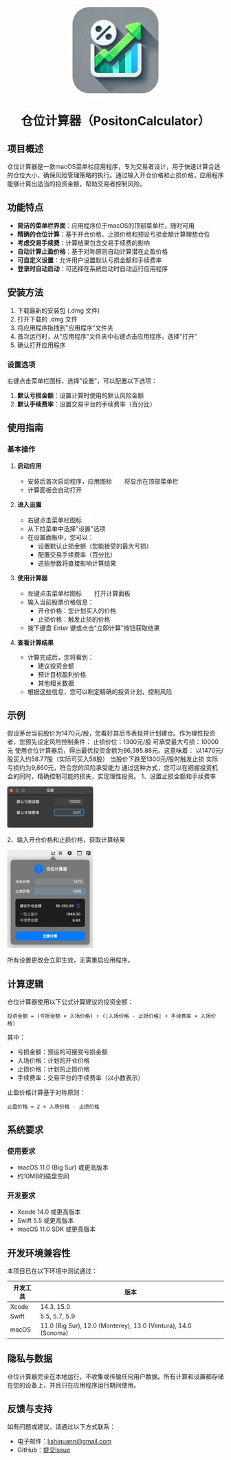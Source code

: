 <div align = "center">
<img src="./image/icon.png" width="200"/>
<h1>仓位计算器（PositonCalculator）</h1>
</div>


## 项目概述

仓位计算器是一款macOS菜单栏应用程序，专为交易者设计，用于快速计算合适的仓位大小，确保风险管理策略的执行。通过输入开仓价格和止损价格，应用程序能够计算出适当的投资金额，帮助交易者控制风险。

## 功能特点

- **简洁的菜单栏界面**：应用程序位于macOS的顶部菜单栏，随时可用
- **精确的仓位计算**：基于开仓价格、止损价格和预设亏损金额计算理想仓位
- **考虑交易手续费**：计算结果包含交易手续费的影响
- **自动计算止盈价格**：基于对称原则自动计算潜在止盈价格
- **可自定义设置**：允许用户设置默认亏损金额和手续费率
- **登录时自动启动**：可选择在系统启动时自动运行应用程序

## 安装方法

1. 下载最新的安装包 (.dmg 文件)
2. 打开下载的 .dmg 文件
3. 将应用程序拖拽到"应用程序"文件夹
4. 首次运行时，从"应用程序"文件夹中右键点击应用程序，选择"打开"
5. 确认打开应用程序

### 设置选项

右键点击菜单栏图标，选择"设置"，可以配置以下选项：

1. **默认亏损金额**：设置计算时使用的默认风险金额
2. **默认手续费率**：设置交易平台的手续费率（百分比）

## 使用指南

### 基本操作

1. **启动应用**
   - 安装后首次启动程序，应用图标 <img src="./image/xyaxis.png"> 将显示在顶部菜单栏
   - 计算面板会自动打开

2. **进入设置**
   - 右键点击菜单栏图标 <img src="./image/xyaxis.png">
   - 从下拉菜单中选择"设置"选项
   - 在设置面板中，您可以：
     - 设置默认止损金额（您能接受的最大亏损）
     - 配置交易手续费率（百分比）
     - 这些参数将直接影响计算结果

3. **使用计算器**
   - 左键点击菜单栏图标 <img src="./image/xyaxis.png"> 打开计算面板
   - 输入当前股票价格信息：
     - 开仓价格：您计划买入的价格
     - 止损价格：触发止损的价格
   - 按下键盘 Enter 键或点击"立即计算"按钮获取结果

4. **查看计算结果**
   - 计算完成后，您将看到：
     - 建议投资金额
     - 预计目标盈利价格
     - 其他相关数据
   - 根据这些信息，您可以制定精确的投资计划，控制风险

## 示例
假设茅台当前股价为1470元/股，您看好其后市表现并计划建仓。作为理性投资者，您预先设定风险控制条件：
止损价位：1300元/股
可承受最大亏损：10000元
使用仓位计算器后，得出最优投资金额为86,395.88元。这意味着：
以1470元/股买入约58.77股（实际可买入58股）
当股价下跌至1300元/股时触发止损
实际亏损约为9,860元，符合您的风险承受能力
通过这种方式，您可以在把握投资机会的同时，精确控制可能的损失，实现理性投资。
1、设置止损金额和手续费率
<p>
   <img src="./image/step2-2.png" width="200"/>
</p>
2、输入开仓价格和止损价格，获取计算结果
<p>
   <img src="./image/step4.png" width="200"/>
</p>

所有设置更改会立即生效，无需重启应用程序。

## 计算逻辑

仓位计算器使用以下公式计算建议的投资金额：

```
投资金额 = (亏损金额 × 入场价格) ÷ (|入场价格 - 止损价格| + 手续费率 × 入场价格)
```

其中：
- 亏损金额：预设的可接受亏损金额
- 入场价格：计划的开仓价格
- 止损价格：计划的止损价格
- 手续费率：交易平台的手续费率（以小数表示）

止盈价格计算基于对称原则：
```
止盈价格 = 2 × 入场价格 - 止损价格
```

## 系统要求

### 使用要求
- macOS 11.0 (Big Sur) 或更高版本
- 约10MB的磁盘空间

### 开发要求
- Xcode 14.0 或更高版本
- Swift 5.5 或更高版本
- macOS 11.0 SDK 或更高版本

## 开发环境兼容性

本项目已在以下环境中测试通过：

| 开发工具 | 版本 |
|---------|------|
| Xcode   | 14.3, 15.0 |
| Swift   | 5.5, 5.7, 5.9 |
| macOS   | 11.0 (Big Sur), 12.0 (Monterey), 13.0 (Ventura), 14.0 (Sonoma) |

## 隐私与数据

仓位计算器完全在本地运行，不收集或传输任何用户数据。所有计算和设置都存储在您的设备上，并且只在应用程序运行期间使用。

## 反馈与支持

如有问题或建议，请通过以下方式联系：

- 电子邮件：[lishiquann@gmail.com](mailto:lishiquann@gmail.com)
- GitHub：[提交Issue](https://github.com/bandili/PositionCalculator/issues)